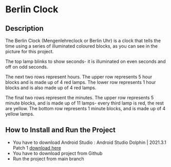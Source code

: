 # Berlin Clock

## Description 

The Berlin Clock (Mengenlehreclock or Berlin Uhr) is a clock that tells the time using a series of illuminated coloured blocks, as you can see in the picture for this project.

The top lamp blinks to show seconds- it is illuminated on even seconds and off on odd seconds.

The next two rows represent hours. The upper row represents 5 hour blocks and is made up of 4 red lamps. The lower row represents 1 hour blocks and is also made up of 4 red lamps.

The final two rows represent the minutes. The upper row represents 5 minute blocks, and is made up of 11 lamps- every third lamp is red, the rest are yellow. The bottom row represents 1 minute blocks, and is made up of 4 yellow lamps.


## How to Install and Run the Project

- You have to download Android Studio : Android Studio Dolphin | 2021.3.1 Patch 1 
[download here](https://developer.android.com/studio?gclid=Cj0KCQiA4uCcBhDdARIsAH5jyUkWACr07IRqmf9NbjgBZGRAm1IAPBTQk6zpuwf0dO7rNytjgLtXcVgaApcMEALw_wcB&gclsrc=aw.ds)
- You have to download project from Github
- Run the project from main branch
